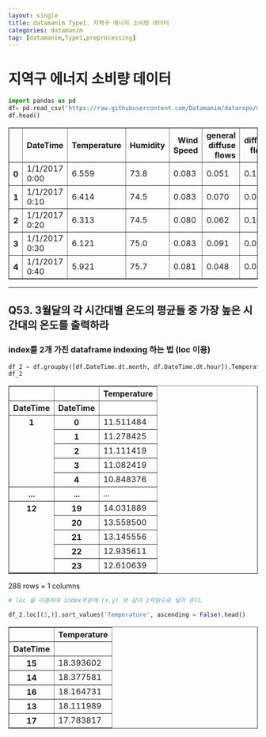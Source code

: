 ```yaml
---
layout: single
title: datamanim Type1. 지역구 에너지 소비량 데이터
categories: datamanim
tag: [datamanim,Type1,preprocessing]
---
```



# 지역구 에너지 소비량 데이터


```python
import pandas as pd
df= pd.read_csv('https://raw.githubusercontent.com/Datamanim/datarepo/main/consum/Tetuan%20City%20power%20consumption.csv')
df.head()
```




<div>
<style scoped>
    .dataframe tbody tr th:only-of-type {
        vertical-align: middle;
    }

    .dataframe tbody tr th {
        vertical-align: top;
    }

    .dataframe thead th {
        text-align: right;
    }
</style>
<table border="1" class="dataframe">
  <thead>
    <tr style="text-align: right;">
      <th></th>
      <th>DateTime</th>
      <th>Temperature</th>
      <th>Humidity</th>
      <th>Wind Speed</th>
      <th>general diffuse flows</th>
      <th>diffuse flows</th>
      <th>Zone 1 Power Consumption</th>
      <th>Zone 2  Power Consumption</th>
      <th>Zone 3  Power Consumption</th>
    </tr>
  </thead>
  <tbody>
    <tr>
      <th>0</th>
      <td>1/1/2017 0:00</td>
      <td>6.559</td>
      <td>73.8</td>
      <td>0.083</td>
      <td>0.051</td>
      <td>0.119</td>
      <td>34055.69620</td>
      <td>16128.87538</td>
      <td>20240.96386</td>
    </tr>
    <tr>
      <th>1</th>
      <td>1/1/2017 0:10</td>
      <td>6.414</td>
      <td>74.5</td>
      <td>0.083</td>
      <td>0.070</td>
      <td>0.085</td>
      <td>29814.68354</td>
      <td>19375.07599</td>
      <td>20131.08434</td>
    </tr>
    <tr>
      <th>2</th>
      <td>1/1/2017 0:20</td>
      <td>6.313</td>
      <td>74.5</td>
      <td>0.080</td>
      <td>0.062</td>
      <td>0.100</td>
      <td>29128.10127</td>
      <td>19006.68693</td>
      <td>19668.43373</td>
    </tr>
    <tr>
      <th>3</th>
      <td>1/1/2017 0:30</td>
      <td>6.121</td>
      <td>75.0</td>
      <td>0.083</td>
      <td>0.091</td>
      <td>0.096</td>
      <td>28228.86076</td>
      <td>18361.09422</td>
      <td>18899.27711</td>
    </tr>
    <tr>
      <th>4</th>
      <td>1/1/2017 0:40</td>
      <td>5.921</td>
      <td>75.7</td>
      <td>0.081</td>
      <td>0.048</td>
      <td>0.085</td>
      <td>27335.69620</td>
      <td>17872.34043</td>
      <td>18442.40964</td>
    </tr>
  </tbody>
</table>
</div>



---
## Q53. 3월달의 각 시간대별 온도의 평균들 중 가장 높은 시간대의 온도를 출력하라
### index를 2개 가진 dataframe indexing 하는 법 (loc 이용)



```python
df_2 = df.groupby([df.DateTime.dt.month, df.DateTime.dt.hour]).Temperature.mean().to_frame()
df_2
```




<div>
<style scoped>
    .dataframe tbody tr th:only-of-type {
        vertical-align: middle;
    }

    .dataframe tbody tr th {
        vertical-align: top;
    }

    .dataframe thead th {
        text-align: right;
    }
</style>
<table border="1" class="dataframe">
  <thead>
    <tr style="text-align: right;">
      <th></th>
      <th></th>
      <th>Temperature</th>
    </tr>
    <tr>
      <th>DateTime</th>
      <th>DateTime</th>
      <th></th>
    </tr>
  </thead>
  <tbody>
    <tr>
      <th rowspan="5" valign="top">1</th>
      <th>0</th>
      <td>11.511484</td>
    </tr>
    <tr>
      <th>1</th>
      <td>11.278425</td>
    </tr>
    <tr>
      <th>2</th>
      <td>11.111419</td>
    </tr>
    <tr>
      <th>3</th>
      <td>11.082419</td>
    </tr>
    <tr>
      <th>4</th>
      <td>10.848376</td>
    </tr>
    <tr>
      <th>...</th>
      <th>...</th>
      <td>...</td>
    </tr>
    <tr>
      <th rowspan="5" valign="top">12</th>
      <th>19</th>
      <td>14.031889</td>
    </tr>
    <tr>
      <th>20</th>
      <td>13.558500</td>
    </tr>
    <tr>
      <th>21</th>
      <td>13.145556</td>
    </tr>
    <tr>
      <th>22</th>
      <td>12.935611</td>
    </tr>
    <tr>
      <th>23</th>
      <td>12.610639</td>
    </tr>
  </tbody>
</table>
<p>288 rows × 1 columns</p>
</div>




```python
# loc 을 이용하여 index부분에 (x,y) 와 같이 2차원으로 넣어 준다.

df_2.loc[(3,)].sort_values('Temperature', ascending = False).head()
```




<div>
<style scoped>
    .dataframe tbody tr th:only-of-type {
        vertical-align: middle;
    }

    .dataframe tbody tr th {
        vertical-align: top;
    }

    .dataframe thead th {
        text-align: right;
    }
</style>
<table border="1" class="dataframe">
  <thead>
    <tr style="text-align: right;">
      <th></th>
      <th>Temperature</th>
    </tr>
    <tr>
      <th>DateTime</th>
      <th></th>
    </tr>
  </thead>
  <tbody>
    <tr>
      <th>15</th>
      <td>18.393602</td>
    </tr>
    <tr>
      <th>14</th>
      <td>18.377581</td>
    </tr>
    <tr>
      <th>16</th>
      <td>18.164731</td>
    </tr>
    <tr>
      <th>13</th>
      <td>18.111989</td>
    </tr>
    <tr>
      <th>17</th>
      <td>17.783817</td>
    </tr>
  </tbody>
</table>
</div>


